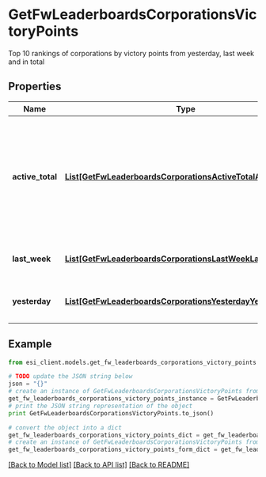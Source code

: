 # GetFwLeaderboardsCorporationsVictoryPoints

Top 10 rankings of corporations by victory points from yesterday, last week and in total

## Properties

Name | Type | Description | Notes
------------ | ------------- | ------------- | -------------
**active_total** | [**List[GetFwLeaderboardsCorporationsActiveTotalActiveTotal1]**](GetFwLeaderboardsCorporationsActiveTotalActiveTotal1.md) | Top 10 ranking of corporations active in faction warfare by total victory points. A corporation is considered \&quot;active\&quot; if they have participated in faction warfare in the past 14 days | 
**last_week** | [**List[GetFwLeaderboardsCorporationsLastWeekLastWeek1]**](GetFwLeaderboardsCorporationsLastWeekLastWeek1.md) | Top 10 ranking of corporations by victory points in the past week | 
**yesterday** | [**List[GetFwLeaderboardsCorporationsYesterdayYesterday1]**](GetFwLeaderboardsCorporationsYesterdayYesterday1.md) | Top 10 ranking of corporations by victory points in the past day | 

## Example

```python
from esi_client.models.get_fw_leaderboards_corporations_victory_points import GetFwLeaderboardsCorporationsVictoryPoints

# TODO update the JSON string below
json = "{}"
# create an instance of GetFwLeaderboardsCorporationsVictoryPoints from a JSON string
get_fw_leaderboards_corporations_victory_points_instance = GetFwLeaderboardsCorporationsVictoryPoints.from_json(json)
# print the JSON string representation of the object
print GetFwLeaderboardsCorporationsVictoryPoints.to_json()

# convert the object into a dict
get_fw_leaderboards_corporations_victory_points_dict = get_fw_leaderboards_corporations_victory_points_instance.to_dict()
# create an instance of GetFwLeaderboardsCorporationsVictoryPoints from a dict
get_fw_leaderboards_corporations_victory_points_form_dict = get_fw_leaderboards_corporations_victory_points.from_dict(get_fw_leaderboards_corporations_victory_points_dict)
```
[[Back to Model list]](../README.md#documentation-for-models) [[Back to API list]](../README.md#documentation-for-api-endpoints) [[Back to README]](../README.md)



